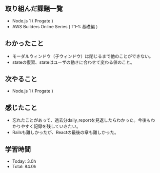 ## 取り組んだ課題一覧
- Node.js 1 ( Progate )
- AWS Builders Online Series ( T1-1: 基礎編 )
## わかったこと
- モーダルウィンドウ（子ウィンドウ）は閉じるまで他のことができない。
- stateの復習、stateはユーザの動きに合わせて変わる値のこと。
## 次やること
- Node.js 1 ( Progate )
## 感じたこと
- 忘れたことがあって、過去分daily_reportを見返したらわかった。今後もわかりやすく記録を残していきたい。
- Railsも難しかったが、Reactの最後の章も難しかった。
## 学習時間
- Today: 3.0h
- Total: 84.0h
